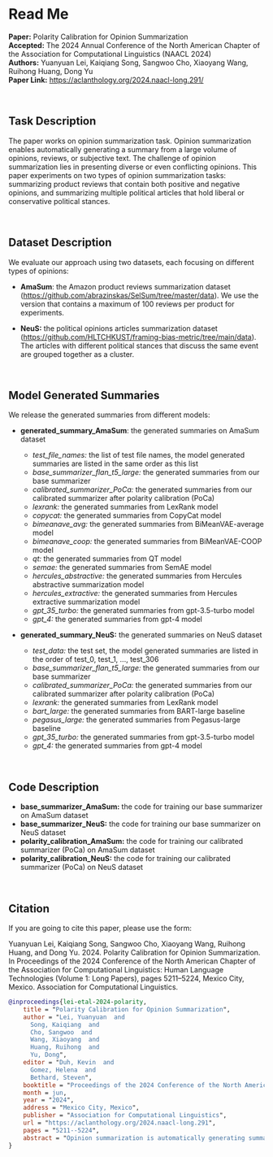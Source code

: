 # Read Me

**Paper:** Polarity Calibration for Opinion Summarization<br/>
**Accepted:** The 2024 Annual Conference of the North American Chapter of the Association for Computational Linguistics (NAACL 2024)<br/>
**Authors:** Yuanyuan Lei, Kaiqiang Song, Sangwoo Cho, Xiaoyang Wang, Ruihong Huang, Dong Yu<br/>
**Paper Link:** https://aclanthology.org/2024.naacl-long.291/


<br/>

## Task Description

The paper works on opinion summarization task. Opinion summarization enables automatically generating a summary from a large volume of opinions, reviews, or subjective text. The challenge of opinion summarization lies in presenting diverse or even conflicting opinions. This paper experiments on two types of opinion summarization tasks: summarizing product reviews that contain both positive and negative opinions, and summarizing multiple political articles that hold liberal or conservative political stances.


<br/>

## Dataset Description

We evaluate our approach using two datasets, each focusing on different types of opinions:

* **AmaSum**: the Amazon product reviews summarization dataset (https://github.com/abrazinskas/SelSum/tree/master/data). We use the version that contains a maximum of 100 reviews per product for experiments.

* **NeuS:** the political opinions articles summarization dataset (https://github.com/HLTCHKUST/framing-bias-metric/tree/main/data). The articles with different political stances that discuss the same event are grouped together as a cluster.



<br/>

## Model Generated Summaries

We release the generated summaries from different models:

* **generated_summary_AmaSum**: the generated summaries on AmaSum dataset
  * _test_file_names:_ the list of test file names, the model generated summaries are listed in the same order as this list
  * _base_summarizer_flan_t5_large:_ the generated summaries from our base summarizer
  * _calibrated_summarizer_PoCa:_ the generated summaries from our calibrated summarizer after polarity calibration (PoCa)
  * _lexrank:_ the generated summaries from LexRank model
  * _copycat:_ the generated summaries from CopyCat model
  * _bimeanave_avg:_ the generated summaries from BiMeanVAE-average model
  * _bimeanave_coop:_ the generated summaries from BiMeanVAE-COOP model
  * _qt:_ the generated summaries from QT model
  * _semae:_ the generated summaries from SemAE model
  * _hercules_abstractive:_ the generated summaries from Hercules abstractive summarization model
  * _hercules_extractive:_ the generated summaries from Hercules extractive summarization model
  * _gpt_35_turbo:_ the generated summaries from gpt-3.5-turbo model
  * _gpt_4:_ the generated summaries from gpt-4 model

* **generated_summary_NeuS:** the generated summaries on NeuS dataset
  * _test_data:_ the test set, the model generated summaries are listed in the order of test_0, test_1, ..., test_306
  * _base_summarizer_flan_t5_large:_ the generated summaries from our base summarizer
  * _calibrated_summarizer_PoCa:_ the generated summaries from our calibrated summarizer after polarity calibration (PoCa)
  * _lexrank:_ the generated summaries from LexRank model
  * _bart_large:_ the generated summaries from BART-large baseline
  * _pegasus_large:_ the generated summaries from Pegasus-large baseline
  * _gpt_35_turbo:_ the generated summaries from gpt-3.5-turbo model
  * _gpt_4:_ the generated summaries from gpt-4 model


<br/>

## Code Description

* **base_summarizer_AmaSum:** the code for training our base summarizer on AmaSum dataset
* **base_summarizer_NeuS:** the code for training our base summarizer on NeuS dataset
* **polarity_calibration_AmaSum:** the code for training our calibrated summarizer (PoCa) on AmaSum dataset
* **polarity_calibration_NeuS:** the code for training our calibrated summarizer (PoCa) on NeuS dataset


<br/>


## Citation

If you are going to cite this paper, please use the form:

Yuanyuan Lei, Kaiqiang Song, Sangwoo Cho, Xiaoyang Wang, Ruihong Huang, and Dong Yu. 2024. Polarity Calibration for Opinion Summarization. In Proceedings of the 2024 Conference of the North American Chapter of the Association for Computational Linguistics: Human Language Technologies (Volume 1: Long Papers), pages 5211–5224, Mexico City, Mexico. Association for Computational Linguistics.


```bibtex
@inproceedings{lei-etal-2024-polarity,
    title = "Polarity Calibration for Opinion Summarization",
    author = "Lei, Yuanyuan  and
      Song, Kaiqiang  and
      Cho, Sangwoo  and
      Wang, Xiaoyang  and
      Huang, Ruihong  and
      Yu, Dong",
    editor = "Duh, Kevin  and
      Gomez, Helena  and
      Bethard, Steven",
    booktitle = "Proceedings of the 2024 Conference of the North American Chapter of the Association for Computational Linguistics: Human Language Technologies (Volume 1: Long Papers)",
    month = jun,
    year = "2024",
    address = "Mexico City, Mexico",
    publisher = "Association for Computational Linguistics",
    url = "https://aclanthology.org/2024.naacl-long.291",
    pages = "5211--5224",
    abstract = "Opinion summarization is automatically generating summaries from a variety of subjective information, such as product reviews or political opinions. The challenge of opinions summarization lies in presenting divergent or even conflicting opinions. We conduct an analysis of previous summarization models, which reveals their inclination to amplify the polarity bias, emphasizing the majority opinions while ignoring the minority opinions. To address this issue and make the summarizer express both sides of opinions, we introduce the concept of polarity calibration, which aims to align the polarity of output summary with that of input text. Specifically, we develop a reinforcement training approach for polarity calibration. This approach feeds the polarity distance between output summary and input text as reward into the summarizer, and also balance polarity calibration with content preservation and language naturality. We evaluate our Polarity Calibration model (PoCa) on two types of opinions summarization tasks: summarizing product reviews and political opinions articles. Automatic and human evaluation demonstrate that our approach can mitigate the polarity mismatch between output summary and input text, as well as maintain the content semantic and language quality.",
}

```







